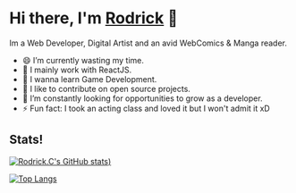 # Hi there, I'm [Rodrick](https://rodrickc.crd.co/) 👋
Im a Web Developer, Digital Artist and an avid WebComics & Manga reader.
- 😄 I’m currently wasting my time.
- 🔭 I mainly work with ReactJS.
- 🌱 I wanna learn Game Development.
- 👯 I like to contribute on open source projects.
- 🤔 I’m constantly looking for opportunities to grow as a developer.
- ⚡ Fun fact: I took an acting class and loved it but I won't admit it xD

## Stats!
 [![Rodrick.C's GitHub stats](https://github-readme-stats.vercel.app/api?username=Rodrick-alt&theme=tokyonight))](https://github.com/Rodrick-alt/github-readme-stats)
 
 [![Top Langs](https://github-readme-stats.vercel.app/api/top-langs/?username=Rodrick-alt&theme=tokyonight&layout=compact)](https://github.com/anuraghazra/github-readme-stats)
